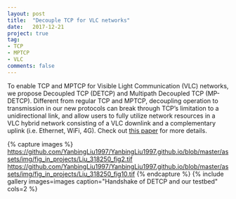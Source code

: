 ```yaml
---
layout: post
title:  "Decouple TCP for VLC networks"
date:   2017-12-21
project: true
tag:
- TCP
- MPTCP
- VLC
comments: false
---
```


To enable TCP and MPTCP for Visible Light Communication (VLC) networks, we propose Decoupled TCP (DETCP) and Multipath Decoupled TCP (MP-DETCP). Different from regular TCP and MPTCP, decoupling operation to transmission in our new protocols can break through TCP’s limitation to a unidirectional link, and allow users to fully utilize network resources in a VLC hybrid network consisting of a VLC downlink and a complementary uplink (i.e. Ethernet, WiFi, 4G). Check out <a href="https://www.osapublishing.org/jocn/fulltext.cfm?uri=jocn-10-5-563&id=385724">this paper</a> for more details.

{% capture images %}
	https://github.com/YanbingLiu1997/YanbingLiu1997.github.io/blob/master/assets/img/fig_in_projects/Liu_318250_fig2.tif
	https://github.com/YanbingLiu1997/YanbingLiu1997.github.io/blob/master/assets/img/fig_in_projects/Liu_318250_fig10.tif
{% endcapture %}
{% include gallery images=images caption="Handshake of DETCP and our testbed" cols=2 %}
